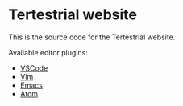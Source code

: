 # Tertestrial website

This is the source code for the Tertestrial website.

Available editor plugins:

- [VSCode](https://github.com/tertestrial/vscode)
- [Vim](https://github.com/kevgo/tertestrial-vim)
- [Emacs](https://github.com/dmh43/emacs-tertestrial)
- [Atom](https://github.com/charlierudolph/tertestrial-atom)
